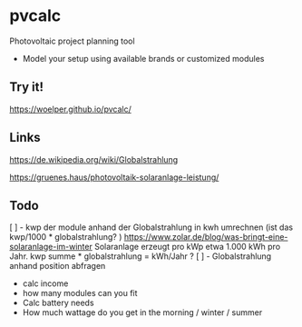 # pvcalc

Photovoltaic project planning tool


- Model your setup using available brands or customized modules


## Try it!

https://woelper.github.io/pvcalc/



## Links

https://de.wikipedia.org/wiki/Globalstrahlung

https://gruenes.haus/photovoltaik-solaranlage-leistung/

## Todo
[ ] - kwp der module anhand der Globalstrahlung in kwh umrechnen (ist das kwp/1000 * globalstrahlung?  )
https://www.zolar.de/blog/was-bringt-eine-solaranlage-im-winter
 Solaranlage erzeugt pro kWp etwa 1.000 kWh pro Jahr.
 kwp summe * globalstrahlung = kWh/Jahr ?
[ ] - Globalstrahlung anhand position abfragen
- calc income
- how many modules can you fit
- Calc battery needs
- How much wattage do you get in the morning / winter / summer